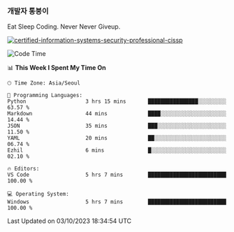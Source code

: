 ### 개발자 통붕이
Eat Sleep Coding.
Never Never Giveup.

[![certified-information-systems-security-professional-cissp](https://user-images.githubusercontent.com/44606727/157613689-acd84ec6-5f8f-4e79-89d9-a8d51f033634.png)](https://www.credly.com/badges/f394a010-85a0-450b-9136-8043af01d71c/public_url)

<!--START_SECTION:waka-->
![Code Time](http://img.shields.io/badge/Code%20Time-1%2C910%20hrs%2011%20mins-blue)

📊 **This Week I Spent My Time On** 

```text
🕑︎ Time Zone: Asia/Seoul

💬 Programming Languages: 
Python                   3 hrs 15 mins       ████████████████░░░░░░░░░   63.57 % 
Markdown                 44 mins             ████░░░░░░░░░░░░░░░░░░░░░   14.44 % 
JSON                     35 mins             ███░░░░░░░░░░░░░░░░░░░░░░   11.50 % 
YAML                     20 mins             ██░░░░░░░░░░░░░░░░░░░░░░░   06.74 % 
Ezhil                    6 mins              █░░░░░░░░░░░░░░░░░░░░░░░░   02.10 % 

🔥 Editors: 
VS Code                  5 hrs 7 mins        █████████████████████████   100.00 % 

💻 Operating System: 
Windows                  5 hrs 7 mins        █████████████████████████   100.00 % 
```


 Last Updated on 03/10/2023 18:34:54 UTC
<!--END_SECTION:waka-->
